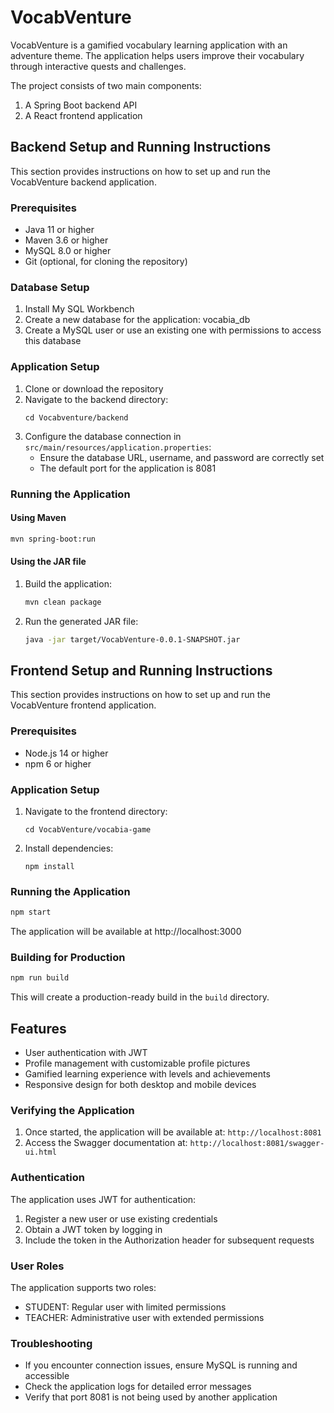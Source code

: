 # VocabVenture

VocabVenture is a gamified vocabulary learning application with an adventure theme. The application helps users improve their vocabulary through interactive quests and challenges.

The project consists of two main components:
1. A Spring Boot backend API
2. A React frontend application

## Backend Setup and Running Instructions

This section provides instructions on how to set up and run the VocabVenture backend application.

### Prerequisites

- Java 11 or higher
- Maven 3.6 or higher
- MySQL 8.0 or higher
- Git (optional, for cloning the repository)

### Database Setup

1. Install My SQL Workbench
2. Create a new database for the application: vocabia_db
3. Create a MySQL user or use an existing one with permissions to access this database

### Application Setup

1. Clone or download the repository
2. Navigate to the backend directory:
   ```
   cd Vocabventure/backend
   ```
3. Configure the database connection in `src/main/resources/application.properties`:
   - Ensure the database URL, username, and password are correctly set
   - The default port for the application is 8081

### Running the Application

#### Using Maven

```bash
mvn spring-boot:run
```

#### Using the JAR file

1. Build the application:
   ```bash
   mvn clean package
   ```
2. Run the generated JAR file:
   ```bash
   java -jar target/VocabVenture-0.0.1-SNAPSHOT.jar
   ```

## Frontend Setup and Running Instructions

This section provides instructions on how to set up and run the VocabVenture frontend application.

### Prerequisites

- Node.js 14 or higher
- npm 6 or higher

### Application Setup

1. Navigate to the frontend directory:
   ```
   cd VocabVenture/vocabia-game
   ```
2. Install dependencies:
   ```
   npm install
   ```

### Running the Application

```bash
npm start
```

The application will be available at http://localhost:3000

### Building for Production

```bash
npm run build
```

This will create a production-ready build in the `build` directory.

## Features

- User authentication with JWT
- Profile management with customizable profile pictures
- Gamified learning experience with levels and achievements
- Responsive design for both desktop and mobile devices

### Verifying the Application

1. Once started, the application will be available at: `http://localhost:8081`
2. Access the Swagger documentation at: `http://localhost:8081/swagger-ui.html`

### Authentication

The application uses JWT for authentication:
1. Register a new user or use existing credentials
2. Obtain a JWT token by logging in
3. Include the token in the Authorization header for subsequent requests

### User Roles

The application supports two roles:
- STUDENT: Regular user with limited permissions
- TEACHER: Administrative user with extended permissions

### Troubleshooting

- If you encounter connection issues, ensure MySQL is running and accessible
- Check the application logs for detailed error messages
- Verify that port 8081 is not being used by another application

